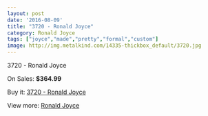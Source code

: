 ```yaml
---
layout: post
date: '2016-08-09'
title: "3720 - Ronald Joyce"
category: Ronald Joyce
tags: ["joyce","made","pretty","formal","custom"]
image: http://img.metalkind.com/14335-thickbox_default/3720.jpg
---
```

3720 - Ronald Joyce

On Sales: **$364.99**
<a href="https://www.metalkind.com/en/ronald-joyce/6281-3720.html"><amp-img layout="responsive" width="600" height="600" src="//img.metalkind.com/14335-thickbox_default/3720.jpg" alt="3720 - Ronald Joyce 0" /></a>
<a href="https://www.metalkind.com/en/ronald-joyce/6281-3720.html"><amp-img layout="responsive" width="600" height="600" src="//img.metalkind.com/14336-thickbox_default/3720.jpg" alt="3720 - Ronald Joyce 1" /></a>
<a href="https://www.metalkind.com/en/ronald-joyce/6281-3720.html"><amp-img layout="responsive" width="600" height="600" src="//img.metalkind.com/14337-thickbox_default/3720.jpg" alt="3720 - Ronald Joyce 2" /></a>
<a href="https://www.metalkind.com/en/ronald-joyce/6281-3720.html"><amp-img layout="responsive" width="600" height="600" src="//img.metalkind.com/14338-thickbox_default/3720.jpg" alt="3720 - Ronald Joyce 3" /></a>

Buy it: [3720 - Ronald Joyce](https://www.metalkind.com/en/ronald-joyce/6281-3720.html "3720 - Ronald Joyce")

View more: [Ronald Joyce](https://www.metalkind.com/en/110-ronald-joyce "Ronald Joyce")